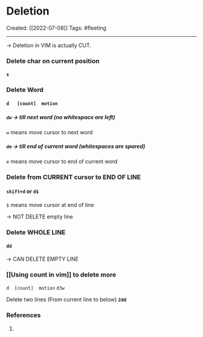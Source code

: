 

# Deletion
Created:  [[2022-07-08]]
Tags: #fleeting 

---
-> Deletion in VIM is actually CUT. 
### Delete char on current position 
#### `x`

### Delete Word
#### `d   [count]  motion`
##### `dw`  -> till next word (no whitespace are left)
`w` means move cursor to next word

##### `de` -> till end of current word (whitespaces are spared) 
`e` means move cursor to end of current word

### Delete from CURRENT cursor to END OF LINE 
#### `shift+d`  or  `d$`
`$` means move cursor at end of line

-> NOT DELETE empty line


### Delete WHOLE LINE 
#### `dd` 
-> CAN DELETE EMPTY LINE

### [[Using count in vim]] to delete more
`d  [count]  motion`
`d3w`

Delete two lines
(From current line to below)
**`2dd`**












### References
1. 